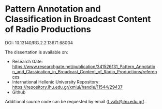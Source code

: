 # Pattern Annotation and Classification in Broadcast Content of Radio Productions

DOI: 10.13140/RG.2.2.13671.68004


The dissertation is available on:

- Research Gate: https://www.researchgate.net/publication/341526131_Pattern_Annotation_and_Classication_in_Broadcast_Content_of_Radio_Productions/references
- International Hellenic University Repository: https://repository.ihu.edu.gr/xmlui/handle/11544/29437
- Github


Additional source code can be requested by email (t.valk@ihu.edu.gr).

